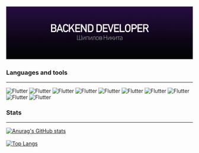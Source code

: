 [![Header](about.jpg)](https://github.com/LAYT73)


### Languages and tools
---
![Flutter](https://img.shields.io/badge/Laravel-090909?style=for-the-badge&logo=laravel)
![Flutter](https://img.shields.io/badge/PHP-090909?style=for-the-badge&logo=php)
![Flutter](https://img.shields.io/badge/MYSQL-090909?style=for-the-badge&logo=mysql)
![Flutter](https://img.shields.io/badge/PostgreSQL-090909?style=for-the-badge&logo=postgresql)
![Flutter](https://img.shields.io/badge/html-090909?style=for-the-badge&logo=html5)
![Flutter](https://img.shields.io/badge/css-090909?style=for-the-badge&logo=css3)
![Flutter](https://img.shields.io/badge/JS-090909?style=for-the-badge&logo=javascript)
![Flutter](https://img.shields.io/badge/Git-090909?style=for-the-badge&logo=git)
![Flutter](https://img.shields.io/badge/MAMP-090909?style=for-the-badge&logo=mamp)
![Flutter](https://img.shields.io/badge/MacOS-090909?style=for-the-badge&logo=macos)

### Stats
---
[![Anurag's GitHub stats](https://github-readme-stats.vercel.app/api?username=layt73&theme=tokyonight)](https://github.com/LAYT73)
<br>
<br>
[![Top Langs](https://github-readme-stats.vercel.app/api/top-langs/?username=layt73&theme=tokyonight)](https://github.com/LAYT73)
